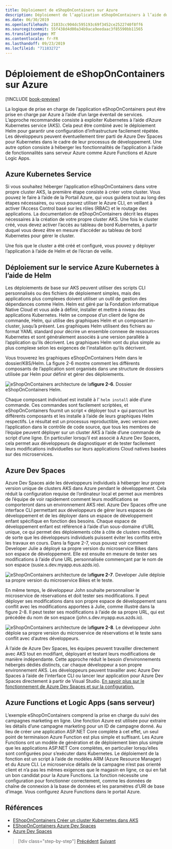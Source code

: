 ```yaml
---
title: Déploiement de eShopOnContainers sur Azure
description: Déploiement de l’application eShopOnContainers à l’aide du service Azure Kubernetes, Helm et DevSpaces.
ms.date: 06/30/2019
ms.openlocfilehash: 21033cc904dc595193c69f3452ce2522740f8ff6
ms.sourcegitcommit: 55f438d4d00a34b9aca9eedaac3f85590bb11565
ms.translationtype: MT
ms.contentlocale: fr-FR
ms.lasthandoff: 09/23/2019
ms.locfileid: "71183272"
---
```

# <a name="deploying-eshoponcontainers-to-azure"></a>Déploiement de eShopOnContainers sur Azure

[!INCLUDE [book-preview](../../../includes/book-preview.md)]

La logique de prise en charge de l’application eShopOnContainers peut être prise en charge par Azure à l’aide d’un large éventail de services. L’approche recommandée consiste à exploiter Kubernetes à l’aide d’Azure Kubernetes service (AKS). Cela peut être combiné avec le déploiement Helm pour garantir une configuration d’infrastructure facilement répétée. Les développeurs peuvent éventuellement tirer parti de Azure Dev Spaces pour Kubernetes dans le cadre de leur processus de développement. Une autre option consiste à héberger les fonctionnalités de l’application à l’aide de fonctionnalités sans serveur Azure comme Azure Functions et Azure Logic Apps.

## <a name="azure-kubernetes-service"></a>Azure Kubernetes Service

Si vous souhaitez héberger l’application eShopOnContainers dans votre propre cluster AKS, la première étape consiste à créer votre cluster. Vous pouvez le faire à l’aide de la Portail Azure, qui vous guidera tout au long des étapes nécessaires, ou vous pouvez utiliser le Azure CLI, en veillant à activer l’Access Control basé sur les rôles (RBAC) et le routage des applications. La documentation de eShopOnContainers décrit les étapes nécessaires à la création de votre propre cluster AKS. Une fois le cluster créé, vous devez activer l’accès au tableau de bord Kubernetes, à partir duquel vous devez être en mesure d’accéder au tableau de bord Kubernetes pour gérer le cluster.

Une fois que le cluster a été créé et configuré, vous pouvez y déployer l’application à l’aide de Helm et de l’écran de veille.

## <a name="deploying-to-azure-kubernetes-service-using-helm"></a>Déploiement sur le service Azure Kubernetes à l’aide de Helm

Les déploiements de base sur AKS peuvent utiliser des scripts CLI personnalisés ou des fichiers de déploiement simples, mais des applications plus complexes doivent utiliser un outil de gestion des dépendances comme Helm. Helm est géré par la Fondation informatique Native Cloud et vous aide à définir, installer et mettre à niveau des applications Kubernetes. Helm se compose d’un client de ligne de commande, Helm, qui utilise des graphiques Helm et un composant in-cluster, jusqu’à présent. Les graphiques Helm utilisent des fichiers au format YAML standard pour décrire un ensemble connexe de ressources Kubernetes et sont généralement associés à une version parallèle à l’application qu’ils décrivent. Les graphiques Helm vont du plus simple au plus complexe selon les exigences de l’installation qu’ils décrivent.

Vous trouverez les graphiques eShopOnContainers Helm dans le dossier/K8S/Helm. La figure 2-6 montre comment les différents composants de l’application sont organisés dans une structure de dossiers utilisée par Helm pour définir et gérer des déploiements.

![eShopOnContainers architecture](./media/eshoponcontainers-helm-folder.png)
de la**figure 2-6**. Dossier eShopOnContainers Helm.

Chaque composant individuel est installé à l' `helm install` aide d’une commande. Ces commandes sont facilement scriptées, et eShopOnContainers fournit un script « déployer tout » qui parcourt les différents composants et les installe à l’aide de leurs graphiques Helm respectifs. Le résultat est un processus reproductible, avec version avec l’application dans le contrôle de code source, que tous les membres de l’équipe peuvent déployer sur un cluster AKS à l’aide d’une commande de script d’une ligne. En particulier lorsqu’il est associé à Azure Dev Spaces, cela permet aux développeurs de diagnostiquer et de tester facilement leurs modifications individuelles sur leurs applications Cloud natives basées sur des microservices.

## <a name="azure-dev-spaces"></a>Azure Dev Spaces

Azure Dev Spaces aide les développeurs individuels à héberger leur propre version unique de clusters AKS dans Azure pendant le développement. Cela réduit la configuration requise de l’ordinateur local et permet aux membres de l’équipe de voir rapidement comment leurs modifications se comporteront dans un environnement AKS réel. Azure Dev Spaces offre une interface CLI permettant aux développeurs de gérer leurs espaces de développement et de les déployer dans un espace de développement enfant spécifique en fonction des besoins. Chaque espace de développement enfant est référencé à l’aide d’un sous-domaine d’URL unique, ce qui permet des déploiements côte à côte de clusters modifiés, de sorte que les développeurs individuels puissent éviter les conflits entre les travaux en cours. Dans la figure 2-7, vous pouvez voir comment Developer Julie a déployé sa propre version du microservice Bikes dans son espace de développement. Elle est ensuite en mesure de tester ses modifications à l’aide d’une URL personnalisée commençant par le nom de son espace (susie.s.dev.myapp.eus.azds.io).

![eShopOnContainers architecture](./media/azure-devspaces-one.png)
de la**figure 2-7**. Developer Julie déploie sa propre version du microservice Bikes et le teste.

En même temps, le développeur John souhaite personnaliser le microservice de réservations et doit tester ses modifications. Il peut déployer ses modifications dans son propre espace de développement sans conflit avec les modifications apportées à Julie, comme illustré dans la figure 2-8. Il peut tester ses modifications à l’aide de sa propre URL, qui est précédée du nom de son espace (john.s.dev.myapp.eus.azds.io).

![eShopOnContainers architecture](./media/azure-devspaces-two.png)
de la**figure 2-8**. Le développeur John déploie sa propre version du microservice de réservations et le teste sans conflit avec d’autres développeurs.

À l’aide de Azure Dev Spaces, les équipes peuvent travailler directement avec AKS tout en modifiant, déployant et testant leurs modifications de manière indépendante. Cette approche réduit le besoin d’environnements hébergés dédiés distincts, car chaque développeur a son propre environnement AKS. Les développeurs peuvent travailler avec Azure Dev Spaces à l’aide de l’interface CLI ou lancer leur application pour Azure Dev Spaces directement à partir de Visual Studio. [En savoir plus sur le fonctionnement de Azure Dev Spaces et sur la configuration.](https://docs.microsoft.com/azure/dev-spaces/how-dev-spaces-works)

## <a name="azure-functions-and-logic-apps-serverless"></a>Azure Functions et Logic Apps (sans serveur)

L’exemple eShopOnContainers comprend la prise en charge du suivi des campagnes marketing en ligne. Une fonction Azure est utilisée pour extraire les détails d’une campagne marketing pour un ID de campagne donné. Au lieu de créer une application ASP.NET Core complète à cet effet, un seul point de terminaison Azure Function est plus simple et suffisant. Les Azure Functions ont un modèle de génération et de déploiement bien plus simple que les applications ASP.NET Core complètes, en particulier lorsqu’elles sont configurées pour s’exécuter dans Kubernetes. Le déploiement de la fonction est un script à l’aide de modèles ARM (Azure Resource Manager) et du Azure CLI. Le microservice détails de la campagne n’est pas orienté client et n’a pas les mêmes exigences que le magasin en ligne, ce qui en fait un bon candidat pour la Azure Functions. La fonction nécessite une configuration pour fonctionner correctement, comme les données de chaîne de connexion à la base de données et les paramètres d’URI de base d’image. Vous configurez Azure Functions dans le portail Azure.

## <a name="references"></a>Références

- [EShopOnContainers Créer un cluster Kubernetes dans AKS](https://github.com/dotnet-architecture/eShopOnContainers/wiki/Deploy-to-Azure-Kubernetes-Service-(AKS)#create-kubernetes-cluster-in-aks)
- [EShopOnContainers Azure Dev Spaces](https://github.com/dotnet-architecture/eShopOnContainers/wiki/Azure-Dev-Spaces)
- [Azure Dev Spaces](https://docs.microsoft.com/azure/dev-spaces/about)

>[!div class="step-by-step"]
>[Précédent](map-eshoponcontainers-azure-services.md)
>[Suivant](centralized-configuration.md)
